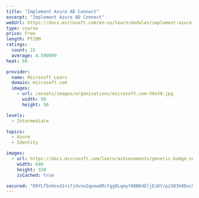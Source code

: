 ```yaml
---
title: "Implement Azure AD Connect"
excerpt: "Implement Azure AD Connect"
webUrl: https://docs.microsoft.com/en-us/learn/modules/implement-azure-ad-connect/
type: course
price: Free
length: PT28M
ratings:
  count: 22
  average: 4.590909
heat: 50

provider:
  name: Microsoft Learn
  domain: microsoft.com
  images:
    - url: /assets/images/organizations/microsoft.com-50x50.jpg
      width: 50
      height: 50

levels:
  - Intermediate

topics:
  - Azure
  - Identity

images:
  - url: https://docs.microsoft.com/learn/achievements/generic-badge-social.png
    width: 640
    height: 320
    isCached: true

secured: "D9YLf5nHsxd1+ifjdvno2qoewURcfgg9LqmyfADBK4EljEiKY/pi5O3k8Ouc5apCzywnQRGXzomVz8HY/tGfVbu0PWPXWoN7+UK9gLxLEB06wIefQc4zJCkI6nZoBPh+J51LaTY4h3og2YiInTBoeOxaRL48qHLUQZDU7YaaMJm0CQOr15kF0hiAuddwQLeVFclQD88S620etBSNJblcaiWxstR9UqSwcZuLVi6EEClGaOItxHkT/T0vkh++edButRoBi+ecnCFGEC9zRrDYbRptF+W31Ixe7xgdMozufkeo7tfJzrjwppJkEfmzj3G7erklsSPnl7LolGctiP4sBipdY7YMKt8QmdrcMNllHoSpw09FvpSNkI686Cf6nis/M83gxFzBfS5Bu60b809B5pX7fFnYbs8gs8A/eSpLsso=;VkwmgR1ryUbtQYk0HwpaHw=="
---
```


